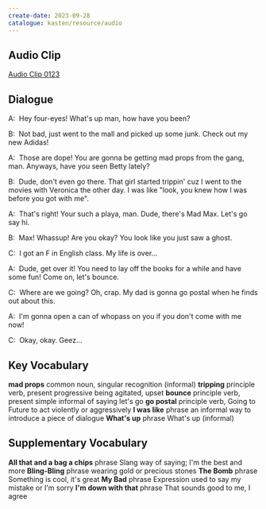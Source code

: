 ```yaml
---
create-date: 2023-09-28
catalogue: kasten/resource/audio
---
```


## Audio Clip
[Audio Clip 0123](https://archive.org/download/englishpod_all/englishpod_0123dg.mp3)

## Dialogue
A:  Hey four-eyes! What's up man, how have you been?

B:  Not bad, just went to the mall and picked up some junk.  Check out my new Adidas!

A:  Those are dope!  You are gonna be getting mad props from the gang, man.  Anyways, have you seen Betty lately?

B:  Dude, don't even go there.  That girl started trippin' cuz I went to the movies with Veronica the other day.  I was like "look, you knew how I was before you got with me".

A:  That's right!  Your such a playa, man. Dude, there's Mad Max.  Let's go say hi.

B:  Max! Whassup! Are you okay? You look like you just saw a ghost.

C:  I got an F in English class. My life is over...

A:  Dude, get over it! You need to lay off the books for a while and have some fun! Come on, let's bounce.

C:  Where are we going?  Oh, crap. My dad is gonna go postal when he finds out about this.

A:  I'm gonna open a can of whopass on you if you don't come with me now!

C:  Okay, okay. Geez...

## Key Vocabulary
**mad props**    common noun, singular                 recognition (informal)
**tripping**     principle verb, present progressive   being agitated, upset
**bounce**       principle verb, present simple        informal of saying let's go
**go postal**    principle verb, Going to Future       to act violently or aggressively
**I was like**   phrase                                an informal way to introduce a piece of dialogue
**What's up**    phrase                                What's up (informal)

## Supplementary Vocabulary
**All that and a bag a chips**   phrase   Slang way of saying; I'm the best and more
**Bling-Bling**                  phrase   wearing gold or precious stones
**The Bomb**                     phrase   Something is cool, it's great
**My Bad**                       phrase   Expression used to say my mistake or I'm sorry
**I'm down with that**           phrase   That sounds good to me, I agree
